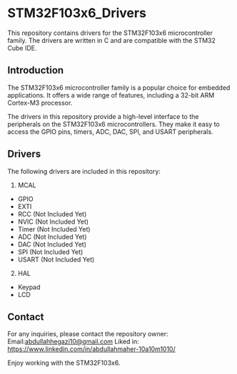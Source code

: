 # STM32F103x6_Drivers
This repository contains drivers for the STM32F103x6 microcontroller family. The drivers are written in C and are compatible with the STM32 Cube IDE.

## Introduction
The STM32F103x6 microcontroller family is a popular choice for embedded applications. It offers a wide range of features, including a 32-bit ARM Cortex-M3 processor.

The drivers in this repository provide a high-level interface to the peripherals on the STM32F103x6 microcontrollers. They make it easy to access the GPIO pins, timers, ADC, DAC, SPI, and USART peripherals.

## Drivers
The following drivers are included in this repository:

1. MCAL
* GPIO
* EXTI
* RCC (Not Included Yet)
* NVIC (Not Included Yet)
* Timer (Not Included Yet)
* ADC (Not Included Yet)
* DAC (Not Included Yet)
* SPI (Not Included Yet)
* USART (Not Included Yet)

2. HAL
* Keypad
* LCD


## Contact
For any inquiries, please contact the repository owner:
 Email:abdullahhegazi10@gmail.com
 Liked in: https://www.linkedin.com/in/abdullahmaher-10a10m1010/

Enjoy working with the STM32F103x6.

